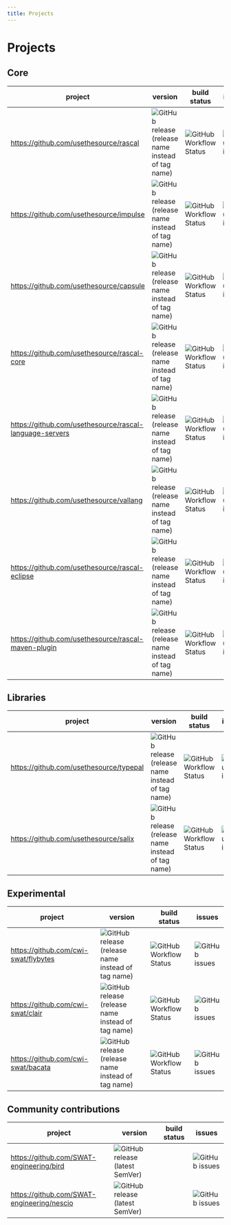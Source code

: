 ```yaml
---
title: Projects
---
```


# Projects

## Core
| project                                                 | version                                                                                                                                                                    | build status                                                                                                                                       | issues                                                                                                          |
|---------------------------------------------------------|----------------------------------------------------------------------------------------------------------------------------------------------------------------------------|----------------------------------------------------------------------------------------------------------------------------------------------------|-----------------------------------------------------------------------------------------------------------------|
| https://github.com/usethesource/rascal                  | ![GitHub release (release name instead of tag name)](https://img.shields.io/github/v/release/usethesource/rascal?include_prereleases&style=for-the-badge)                  | ![GitHub Workflow Status](https://img.shields.io/github/workflow/status/usethesource/rascal/Build%20and%20Deploy?style=for-the-badge)              | ![GitHub issues](https://img.shields.io/github/issues/usethesource/rascal?style=for-the-badge)                  |
| https://github.com/usethesource/impulse                 | ![GitHub release (release name instead of tag name)](https://img.shields.io/github/v/release/usethesource/impulse?include_prereleases&style=for-the-badge)                 | ![GitHub Workflow Status](https://img.shields.io/github/workflow/status/usethesource/impulse/Build%20and%20Deploy?style=for-the-badge)             | ![GitHub issues](https://img.shields.io/github/issues/usethesource/impulse?style=for-the-badge)                 |
| https://github.com/usethesource/capsule                 | ![GitHub release (release name instead of tag name)](https://img.shields.io/github/v/release/usethesource/capsule?include_prereleases&style=for-the-badge)                 | ![GitHub Workflow Status](https://img.shields.io/github/workflow/status/usethesource/capsule/Build%20and%20Deploy%20Capsule?style=for-the-badge)   | ![GitHub issues](https://img.shields.io/github/issues/usethesource/capsule?style=for-the-badge)                 |
| https://github.com/usethesource/rascal-core             | ![GitHub release (release name instead of tag name)](https://img.shields.io/github/v/release/usethesource/rascal-core?include_prereleases&style=for-the-badge)             | ![GitHub Workflow Status](https://img.shields.io/github/workflow/status/usethesource/rascal-core/Build%20and%20Deploy?style=for-the-badge)         | ![GitHub issues](https://img.shields.io/github/issues/usethesource/rascal-core?style=for-the-badge)             |
| https://github.com/usethesource/rascal-language-servers | ![GitHub release (release name instead of tag name)](https://img.shields.io/github/v/release/usethesource/rascal-language-servers?include_prereleases&style=for-the-badge) | ![GitHub Workflow Status](https://img.shields.io/github/workflow/status/usethesource/rascal-language-servers/CI?style=for-the-badge)               | ![GitHub issues](https://img.shields.io/github/issues/usethesource/rascal-language-servers?style=for-the-badge) |
| https://github.com/usethesource/vallang                 | ![GitHub release (release name instead of tag name)](https://img.shields.io/github/v/release/usethesource/vallang?include_prereleases&style=for-the-badge)                 | ![GitHub Workflow Status](https://img.shields.io/github/workflow/status/usethesource/vallang/Build%20and%20Deploy?style=for-the-badge)             | ![GitHub issues](https://img.shields.io/github/issues/usethesource/vallang?style=for-the-badge)                 |
| https://github.com/usethesource/rascal-eclipse          | ![GitHub release (release name instead of tag name)](https://img.shields.io/github/v/release/usethesource/rascal-eclipse?include_prereleases&style=for-the-badge)          | ![GitHub Workflow Status](https://img.shields.io/github/workflow/status/usethesource/rascal-eclipse/Build%20and%20Deploy?style=for-the-badge)      | ![GitHub issues](https://img.shields.io/github/issues/usethesource/rascal-eclipse?style=for-the-badge)          |
| https://github.com/usethesource/rascal-maven-plugin     | ![GitHub release (release name instead of tag name)](https://img.shields.io/github/v/release/usethesource/rascal-maven-plugin?include_prereleases&style=for-the-badge)     | ![GitHub Workflow Status](https://img.shields.io/github/workflow/status/usethesource/rascal-maven-plugin/Build%20and%20Deploy?style=for-the-badge) | ![GitHub issues](https://img.shields.io/github/issues/usethesource/rascal-maven-plugin?style=for-the-badge)     |

## Libraries

| project                                                 | version                                                                                                                                                                    | build status                                                                                                                                       | issues                                                                                                          |
|---------------------------------------------------------|----------------------------------------------------------------------------------------------------------------------------------------------------------------------------|----------------------------------------------------------------------------------------------------------------------------------------------------|-----------------------------------------------------------------------------------------------------------------|
| https://github.com/usethesource/typepal                 | ![GitHub release (release name instead of tag name)](https://img.shields.io/github/v/release/usethesource/typepal?include_prereleases&style=for-the-badge)                 | ![GitHub Workflow Status](https://img.shields.io/github/workflow/status/usethesource/typepal/Build%20and%20Deploy?style=for-the-badge)             | ![GitHub issues](https://img.shields.io/github/issues/usethesource/typepal?style=for-the-badge)                 |
| https://github.com/usethesource/salix                   | ![GitHub release (release name instead of tag name)](https://img.shields.io/github/v/release/usethesource/salix?include_prereleases&style=for-the-badge)                   | ![GitHub Workflow Status](https://img.shields.io/github/workflow/status/usethesource/salix/Build%20and%20Deploy?style=for-the-badge)               | ![GitHub issues](https://img.shields.io/github/issues/usethesource/salix?style=for-the-badge)                   |
## Experimental

| project                              | version                                                                                                                                                 | build status                                                                                                                                   | issues                                                                                       |
|--------------------------------------|---------------------------------------------------------------------------------------------------------------------------------------------------------|------------------------------------------------------------------------------------------------------------------------------------------------|----------------------------------------------------------------------------------------------|
| https://github.com/cwi-swat/flybytes | ![GitHub release (release name instead of tag name)](https://img.shields.io/github/v/release/cwi-swat/flybytes?include_prereleases&style=for-the-badge) | ![GitHub Workflow Status](https://img.shields.io/github/workflow/status/cwi-swat/flybytes/Build%20and%20Deploy%20Flybytes?style=for-the-badge) | ![GitHub issues](https://img.shields.io/github/issues/cwi-swat/flybytes?style=for-the-badge) |
| https://github.com/cwi-swat/clair    | ![GitHub release (release name instead of tag name)](https://img.shields.io/github/v/release/cwi-swat/clair?include_prereleases&style=for-the-badge)    | ![GitHub Workflow Status](https://img.shields.io/github/workflow/status/cwi-swat/clair/Build%20and%20Deploy?style=for-the-badge)               | ![GitHub issues](https://img.shields.io/github/issues/cwi-swat/clair?style=for-the-badge)    |
| https://github.com/cwi-swat/bacata   | ![GitHub release (release name instead of tag name)](https://img.shields.io/github/v/release/cwi-swat/bacata?include_prereleases&style=for-the-badge)   | ![GitHub Workflow Status](https://img.shields.io/github/workflow/status/cwi-swat/bacata/Build%20and%20Deploy?style=for-the-badge)              | ![GitHub issues](https://img.shields.io/github/issues/cwi-swat/bacata?style=for-the-badge)   |

## Community contributions

| project                                    | version                                                                                                                | build status  | issues                                                                                             |
|--------------------------------------------|------------------------------------------------------------------------------------------------------------------------|---------------|----------------------------------------------------------------------------------------------------|
| https://github.com/SWAT-engineering/bird   | ![GitHub release (latest SemVer)](https://img.shields.io/github/v/release/SWAT-engineering/bird?style=for-the-badge)   |               | ![GitHub issues](https://img.shields.io/github/issues/SWAT-engineering/bird?style=for-the-badge)   |
| https://github.com/SWAT-engineering/nescio | ![GitHub release (latest SemVer)](https://img.shields.io/github/v/release/SWAT-engineering/nescio?style=for-the-badge) |               | ![GitHub issues](https://img.shields.io/github/issues/SWAT-engineering/nescio?style=for-the-badge) |
